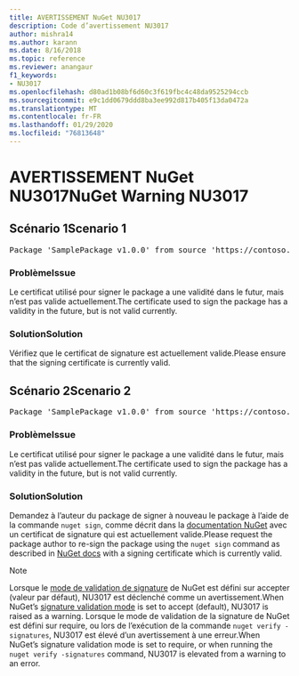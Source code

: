 ```yaml
---
title: AVERTISSEMENT NuGet NU3017
description: Code d’avertissement NU3017
author: mishra14
ms.author: karann
ms.date: 8/16/2018
ms.topic: reference
ms.reviewer: anangaur
f1_keywords:
- NU3017
ms.openlocfilehash: d80ad1b08bf6d60c3f619fbc4c48da9525294ccb
ms.sourcegitcommit: e9c1dd0679ddd8ba3ee992d817b405f13da0472a
ms.translationtype: MT
ms.contentlocale: fr-FR
ms.lasthandoff: 01/29/2020
ms.locfileid: "76813648"
---
```

# <a name="nuget-warning-nu3017"></a><span data-ttu-id="b1cd7-103">AVERTISSEMENT NuGet NU3017</span><span class="sxs-lookup"><span data-stu-id="b1cd7-103">NuGet Warning NU3017</span></span>

## <a name="scenario-1"></a><span data-ttu-id="b1cd7-104">Scénario 1</span><span class="sxs-lookup"><span data-stu-id="b1cd7-104">Scenario 1</span></span>

<pre>Package 'SamplePackage v1.0.0' from source 'https://contoso.com/index.json': The signing certificate is not yet valid.</pre>

### <a name="issue"></a><span data-ttu-id="b1cd7-105">Problème</span><span class="sxs-lookup"><span data-stu-id="b1cd7-105">Issue</span></span>

<span data-ttu-id="b1cd7-106">Le certificat utilisé pour signer le package a une validité dans le futur, mais n’est pas valide actuellement.</span><span class="sxs-lookup"><span data-stu-id="b1cd7-106">The certificate used to sign the package has a validity in the future, but is not valid currently.</span></span>


### <a name="solution"></a><span data-ttu-id="b1cd7-107">Solution</span><span class="sxs-lookup"><span data-stu-id="b1cd7-107">Solution</span></span>

<span data-ttu-id="b1cd7-108">Vérifiez que le certificat de signature est actuellement valide.</span><span class="sxs-lookup"><span data-stu-id="b1cd7-108">Please ensure that the signing certificate is currently valid.</span></span>



## <a name="scenario-2"></a><span data-ttu-id="b1cd7-109">Scénario 2</span><span class="sxs-lookup"><span data-stu-id="b1cd7-109">Scenario 2</span></span>

<pre>Package 'SamplePackage v1.0.0' from source 'https://contoso.com/index.json': The primary signature's certificate is not yet valid.</pre>

### <a name="issue"></a><span data-ttu-id="b1cd7-110">Problème</span><span class="sxs-lookup"><span data-stu-id="b1cd7-110">Issue</span></span>

<span data-ttu-id="b1cd7-111">Le certificat utilisé pour signer le package a une validité dans le futur, mais n’est pas valide actuellement.</span><span class="sxs-lookup"><span data-stu-id="b1cd7-111">The certificate used to sign the package has a validity in the future, but is not valid currently.</span></span>


### <a name="solution"></a><span data-ttu-id="b1cd7-112">Solution</span><span class="sxs-lookup"><span data-stu-id="b1cd7-112">Solution</span></span>

<span data-ttu-id="b1cd7-113">Demandez à l’auteur du package de signer à nouveau le package à l’aide de la commande `nuget sign`, comme décrit dans la [documentation NuGet](../../create-packages/sign-a-package.md) avec un certificat de signature qui est actuellement valide.</span><span class="sxs-lookup"><span data-stu-id="b1cd7-113">Please request the package author to re-sign the package using the `nuget sign` command as described in [NuGet docs](../../create-packages/sign-a-package.md) with a signing certificate which is currently valid.</span></span>


> [!Note]
> <span data-ttu-id="b1cd7-114">Lorsque le [mode de validation de signature](../../consume-packages/installing-signed-packages.md#configure-package-signature-requirements) de NuGet est défini sur accepter (valeur par défaut), NU3017 est déclenché comme un avertissement.</span><span class="sxs-lookup"><span data-stu-id="b1cd7-114">When NuGet’s [signature validation mode](../../consume-packages/installing-signed-packages.md#configure-package-signature-requirements) is set to accept (default), NU3017 is raised as a warning.</span></span> <span data-ttu-id="b1cd7-115">Lorsque le mode de validation de la signature de NuGet est défini sur require, ou lors de l’exécution de la commande `nuget verify -signatures`, NU3017 est élevé d’un avertissement à une erreur.</span><span class="sxs-lookup"><span data-stu-id="b1cd7-115">When NuGet’s signature validation mode is set to require, or when running the `nuget verify -signatures` command, NU3017 is elevated from a warning to an error.</span></span> 
